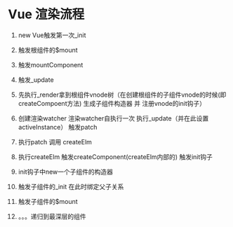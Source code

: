 # Vue 渲染流程

1. new Vue触发第一次_init
   
2. 触发根组件的$mount

3. 触发mountComponent
   
4. 触发_update
   
5. 先执行_render拿到根组件vnode树（在创建根组件的子组件vnode的时候(即createCompoent方法) 生成子组件构造器 并 注册vnode的init钩子）
   
6. 创建渲染watcher 渲染watcher自执行一次 执行_update（并在此设置activeInstance）  触发patch
    
7.  执行patch 调用 createElm
    
8.  执行createElm 触发createComponent(createElm内部的)  触发init钩子
    
9.  init钩子中new一个子组件的构造器
    
10. 触发子组件的_init 在此时绑定父子关系
    
11. 触发子组件的$mount
    
12. 。。。递归到最深层的组件
    